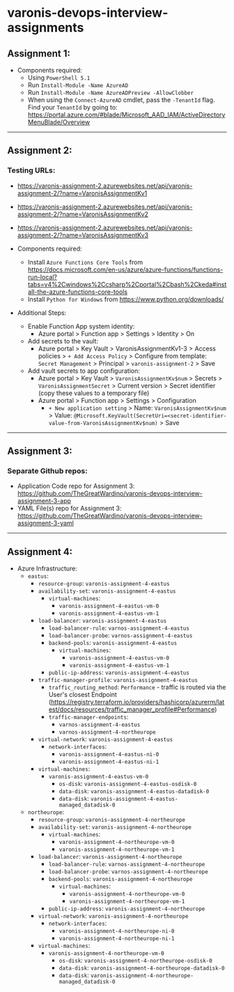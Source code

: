 # varonis-devops-interview-assignments

## Assignment 1:

- Components required:
    - Using `PowerShell 5.1`
    - Run `Install-Module -Name AzureAD`
    - Run `Install-Module -Name AzureADPreview -AllowClobber`
    - When using the `Connect-AzureAD` cmdlet, pass the `-TenantId` flag. Find your `TenantId` by going to: https://portal.azure.com/#blade/Microsoft_AAD_IAM/ActiveDirectoryMenuBlade/Overview

---

## Assignment 2:

### Testing URLs:
- https://varonis-assignment-2.azurewebsites.net/api/varonis-assignment-2/?name=VaronisAssignmentKv1
- https://varonis-assignment-2.azurewebsites.net/api/varonis-assignment-2/?name=VaronisAssignmentKv2
- https://varonis-assignment-2.azurewebsites.net/api/varonis-assignment-2/?name=VaronisAssignmentKv3

- Components required:
    - Install `Azure Functions Core Tools` from https://docs.microsoft.com/en-us/azure/azure-functions/functions-run-local?tabs=v4%2Cwindows%2Ccsharp%2Cportal%2Cbash%2Ckeda#install-the-azure-functions-core-tools
    - Install `Python for Windows` from https://www.python.org/downloads/
- Additional Steps:
    - Enable Function App system identity:
        - Azure portal > Function app > Settings > Identity > On
    - Add secrets to the vault:
        - Azure portal > Key Vault > VaronisAssignmentKv1-3 > Access policies > `+ Add Access Policy` > Configure from template: `Secret Management` > Principal > `varonis-assignment-2` > Save
    - Add vault secrets to app configuration:
        - Azure portal > Key Vault > `VaronisAssignmentKv$num` > Secrets > `VaronisAssignmentSecret` > Current version > Secret identifier (copy these values to a temporary file)
        - Azure portal > Function app > Settings > Configuration
            - `+ New application setting` > Name: `VaronisAssignmentKv$num` > Value: `@Microsoft.KeyVault(SecretUri=<secret-identifier-value-from-VaronisAssignmentKv$num)` > Save

---

## Assignment 3:

### Separate Github repos:
- Application Code repo for Assignment 3: https://github.com/TheGreatWardino/varonis-devops-interview-assignment-3-app
- YAML File(s) repo for Assignment 3: https://github.com/TheGreatWardino/varonis-devops-interview-assignment-3-yaml

---

## Assignment 4:

- Azure Infrastructure:
    - `eastus`:
        - `resource-group`: `varonis-assignment-4-eastus`
        - `availability-set`: `varonis-assignment-4-eastus`
            - `virtual-machines`:
                - `varonis-assignment-4-eastus-vm-0`
                - `varonis-assignment-4-eastus-vm-1`
        - `load-balancer`: `varonis-assignment-4-eastus`
			- `load-balancer-rule`: `varnos-assignment-4-eastus`
			- `load-balancer-probe`: `varnos-assignment-4-eastus`
            - `backend-pools`: `varonis-assignment-4-eastus`
                - `virtual-machines`:
                    - `varonis-assignment-4-eastus-vm-0`
                    - `varonis-assignment-4-eastus-vm-1`
            - `public-ip-address`: `varonis-assignment-4-eastus`
        - `traffic-manager-profile`: `varonis-assignment-4-eastus`
            - `traffic_routing_method`: `Performance` - traffic is routed via the User's closest Endpoint (https://registry.terraform.io/providers/hashicorp/azurerm/latest/docs/resources/traffic_manager_profile#Performance)
            - `traffic-manager-endpoints`:
                - `varnos-assignment-4-eastus`
                - `varnos-assignment-4-northeurope`
        - `virtual-network`: `varonis-assignment-4-eastus`
            - `network-interfaces`:
                - `varonis-assignment-4-eastus-ni-0`
                - `varonis-assignment-4-eastus-ni-1`
        - `virtual-machines`:
            - `varonis-assignment-4-eastus-vm-0`
                - `os-disk`: `varonis-assignment-4-eastus-osdisk-0`
                - `data-disk`: `varonis-assignment-4-eastus-datadisk-0`
                - `data-disk`: `varonis-assignment-4-eastus-managed_datadisk-0`
    - `northeurope`:
        - `resource-group`: `varonis-assignment-4-northeurope`
        - `availability-set`: `varonis-assignment-4-northeurope`
            - `virtual-machines`:
                - `varonis-assignment-4-northeurope-vm-0`
                - `varonis-assignment-4-northeurope-vm-1`
        - `load-balancer`: `varonis-assignment-4-northeurope`
			- `load-balancer-rule`: `varnos-assignment-4-northeurope`
			- `load-balancer-probe`: `varnos-assignment-4-northeurope`
            - `backend-pools`: `varonis-assignment-4-northeurope`
                - `virtual-machines`:
                    - `varonis-assignment-4-northeurope-vm-0`
                    - `varonis-assignment-4-northeurope-vm-1`
            - `public-ip-address`: `varonis-assignment-4-northeurope`
        - `virtual-network`: `varonis-assignment-4-northeurope`
            - `network-interfaces`:
                - `varonis-assignment-4-northeurope-ni-0`
                - `varonis-assignment-4-northeurope-ni-1`
        - `virtual-machines`:
            - `varonis-assignment-4-northeurope-vm-0`
                - `os-disk`: `varonis-assignment-4-northeurope-osdisk-0`
                - `data-disk`: `varonis-assignment-4-northeurope-datadisk-0`
                - `data-disk`: `varonis-assignment-4-northeurope-managed_datadisk-0`